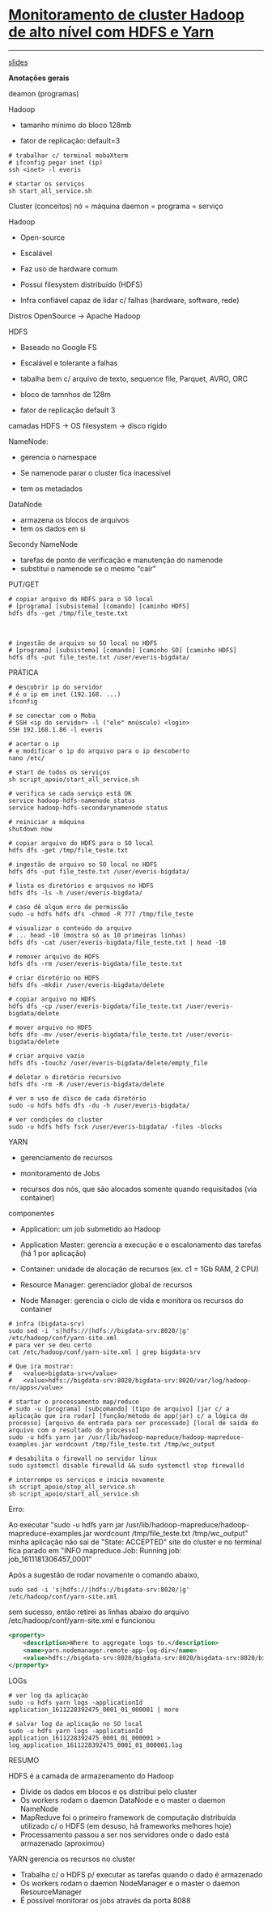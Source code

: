 # **<u>Monitoramento de cluster Hadoop de alto nível com HDFS e Yarn</u>**

------

[slides](/slides/live_02_Monitoramento%20de%20clusters%20Hadoop%20de%20alto%20n%C3%ADvel%20com%20HDFS%20e%20Yarn/slides/slides_1901_Monitoramento%20de%20clusters%20Hadoop%20de%20alto%20n%C3%ADvel%20com%20HDFS%20e%20Yarn.pdf)

 **Anotações gerais**

deamon (programas)

Hadoop

- tamanho mínimo do bloco 128mb

- fator de replicação: default=3

  

```shell
# trabalhar c/ terminal mobaXterm
# ifconfig pegar inet (ip)
ssh <inet> -l everis
```



```shell
# startar os serviços
sh start_all_service.sh
```



Cluster (conceitos)
nó = máquina
daemon = programa = serviço



Hadoop

- Open-source

- Escalável

- Faz uso de hardware comum

- Possui filesystem distribuído (HDFS)

- Infra confiável capaz de lidar c/ falhas (hardware, software, rede)



Distros
OpenSource -> Apache Hadoop



HDFS

- Baseado no Google FS

- Escalável e tolerante a falhas

- tabalha bem c/ arquivo de texto, sequence file, Parquet, AVRO, ORC

- bloco de tamnhos de 128m

- fator de replicação default 3

camadas
HDFS -> OS filesystem -> disco rígido



NameNode:

- gerencia o namespace

- Se namenode parar o cluster fica inacessível

- tem os metadados

DataNode

- armazena os blocos de arquivos
- tem os dados em si

Secondy NameNode
- tarefas de ponto de verificação e manutenção do namenode
- substitui o namenode se o mesmo "cair"



PUT/GET

```shell
# copiar arquivo do HDFS para o SO local
# [programa] [subsistema] [comando] [caminho HDFS]
hdfs dfs -get /tmp/file_teste.txt
```

​	

```shell
# ingestão de arquivo so SO local no HDFS
# [programa] [subsistema] [comando] [caminho SO] [caminho HDFS]
hdfs dfs -put file_teste.txt /user/everis-bigdata/
```



PRÁTICA
```shell
# descobrir ip do servidor
# é o ip em inet (192.168. ...)
ifconfig
  	
# se conectar com o Moba
# SSH <ip do servidor> -l ("ele" mnúsculo) <login>
SSH 192.168.1.86 -l everis
  
# acertar o ip
# e modificar o ip do arquivo para o ip descoberto
nano /etc/
   
# start de todos os serviços
sh script_apoio/start_all_service.sh

# verifica se cada serviço está OK
service hadoop-hdfs-namenode status
service hadoop-hdfs-secondarynamenode status

# reiniciar a máquina
shutdown now

# copiar arquivo do HDFS para o SO local
hdfs dfs -get /tmp/file_teste.txt
 
# ingestão de arquivo so SO local no HDFS
hdfs dfs -put file_teste.txt /user/everis-bigdata/

# lista os diretórios e arquivos no HDFS
hdfs dfs -ls -h /user/everis-bigdata/

# caso dê algum erro de permissão	
sudo -u hdfs hdfs dfs -chmod -R 777 /tmp/file_teste

# visualizar o conteúdo do arquivo
# ... head -10 (mostra só as 10 primeiras linhas)
hdfs dfs -cat /user/everis-bigdata/file_teste.txt | head -10

# remover arquivo do HDFS
hdfs dfs -rm /user/everis-bigdata/file_teste.txt

# criar diretório no HDFS
hdfs dfs -mkdir /user/everis-bigdata/delete

# copiar arquivo no HDFS
hdfs dfs -cp /user/everis-bigdata/file_teste.txt /user/everis-bigdata/delete

# mover arquivo no HDFS
hdfs dfs -mv /user/everis-bigdata/file_teste.txt /user/everis-bigdata/delete

# criar arquivo vazio
hdfs dfs -touchz /user/everis-bigdata/delete/empty_file

# deletar o diretório recursivo
hdfs dfs -rm -R /user/everis-bigdata/delete

# ver o uso de disco de cada diretório
sudo -u hdfs hdfs dfs -du -h /user/everis-bigdata/

# ver condições do cluster
sudo -u hdfs hdfs fsck /user/everis-bigdata/ -files -blocks
```



YARN

- gerenciamento de recursos

- monitoramento de Jobs

- recursos dos nós, que são alocados somente quando requisitados (via container)



componentes

- Application: um job submetido ao Hadoop

- Application Master: gerencia a execução e o escalonamento das tarefas (há 1 por aplicação)

- Container: unidade de alocação de recursos (ex. c1 = 1Gb RAM, 2 CPU)

- Resource Manager: gerenciador global de recursos

- Node Manager: gerencia o ciclo de vida e monitora os recursos do container



```shell
# infra (bigdata-srv)
sudo sed -i 's|hdfs://|hdfs://bigdata-srv:8020/|g' /etc/hadoop/conf/yarn-site.xml
# para ver se deu certo
cat /etc/hadoop/conf/yarn-site.xml | grep bigdata-srv
		
# Que ira mostrar:
#	<value>bigdata-srv</value>
#	<value>hdfs://bigdata-srv:8020/bigdata-srv:8020/var/log/hadoop-rn/apps</value>

# startar o processamento map/reduce	
# sudo -u [programa] [subcomando] [tipo de arquivo] [jar c/ a aplicação que ira rodar] [função/método do app(jar) c/ a lógica do processo] [arquivo de entrada para ser processado] [local de saída do arquivo com o resultado do processo]
sudo -u hdfs yarn jar /usr/lib/hadoop-mapreduce/hadoop-mapreduce-examples.jar wordcount /tmp/file_teste.txt /tmp/wc_output

# desabilita o firewall no servidor linux
sudo systemctl disable firewalld && sudo systemctl stop firewalld

# interrompe os serviços e inicia novamente
sh script_apoio/stop_all_service.sh
sh script_apoio/start_all_service.sh
```



Erro:

Ao executar "sudo -u hdfs yarn jar /usr/lib/hadoop-mapreduce/hadoop-mapreduce-examples.jar wordcount /tmp/file_teste.txt /tmp/wc_output" minha aplicação não sai de "State:	ACCEPTED" site do cluster e no terminal fica parado em "INFO mapreduce.Job: Running job: job_1611181306457_0001"



Após a sugestão de rodar novamente o comando abaixo, 

```shell
sudo sed -i 's|hdfs://|hdfs://bigdata-srv:8020/|g' /etc/hadoop/conf/yarn-site.xml
```

sem sucesso, então retirei as linhas abaixo do arquivo /etc/hadoop/conf/yarn-site.xml e funcionou 

```xml
<property>
	<description>Where to aggregate logs to.</description>
	<name>yarn.nodemanager.remote-app-log-dir</name>
	<value>hdfs://bigdata-srv:8020/bigdata-srv:8020/bigdata-srv:8020/bigdata-srv:8020/var/log/hadoop$
</property>
```



LOGs
```shell
# ver log da aplicação
sudo -u hdfs yarn logs -applicationId application_1611228392475_0001_01_000001 | more

# salvar log da aplicação no SO local
sudo -u hdfs yarn logs -applicationId application_1611228392475_0001_01_000001 > log_application_1611228392475_0001_01_000001.log
```



RESUMO

HDFS é a camada de armazenamento do Hadoop

- Divide os dados em blocos e os distribui pelo cluster
- Os workers rodam o daemon DataNode e o master o daemon NameNode
- MapReduve foi o primeiro framework de computação distribuída utilizado c/ o HDFS
  (em desuso, há frameworks melhores hoje)
- Processamento passou a ser nos servidores onde o dado está armazenado
  (aproximou)



YARN gerencia os recursos no cluster

- Trabalha c/ o HDFS p/ executar as tarefas quando o dado é armazenado
- Os workers rodam o daemon NodeManager e o master o daemon ResourceManager
- É possível monitorar os jobs através da porta 8088